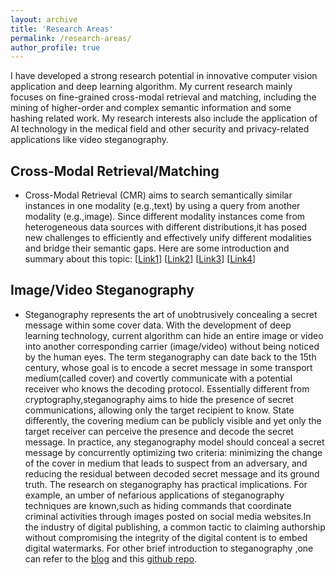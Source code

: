 ```yaml
---
layout: archive
title: 'Research Areas'
permalink: /research-areas/
author_profile: true
---
```


I have developed a strong research potential in innovative computer vision application and deep learning algorithm.
My current research mainly focuses on fine-grained cross-modal retrieval and matching, including the mining of higher-order and complex semantic information and some hashing related work.
My research interests also include the application of AI technology in the medical field and other security and privacy-related applications like video steganography.

 <!-- My research aims to bridge the gap between the theoretical modelling and practical exploitation of physical layer security using state-of-the-art testbeds and equipment. -->
<!-- In particular, my research aims to ensure the secure connection using key generation and device authentication using radio frequency fingerprint identification. -->

## Cross-Modal Retrieval/Matching

- Cross-Modal Retrieval (CMR) aims to search semantically similar instances in one modality (e.g.,text) by using a query from another modality (e.g.,image). Since different modality instances come from heterogeneous data sources with different distributions,it has posed new challenges to efficiently and effectively unify different modalities and bridge their semantic gaps.
  Here are some introduction and summary about this topic:
  [[Link1](https://zhuanlan.zhihu.com/p/115273380)]
  [[Link2](https://zhuanlan.zhihu.com/p/117644099)]
  [[Link3](https://zhuanlan.zhihu.com/p/129857640)]
  [[Link4](https://zhuanlan.zhihu.com/p/92705250)]

<!-- * [Key Generation Overview]({{ site.url }}/posts/2019/04/blog-post-keygen_main/) -->

## Image/Video Steganography

- Steganography represents the art of unobtrusively concealing a secret message within some cover data. With the development of deep learning technology, current algorithm can hide an entire image or video into another corresponding carrier (image/video) without being noticed by the human eyes.
The term steganography can date back to the 15th century, whose goal is to encode a secret message in some transport medium(called cover) and covertly communicate with a potential receiver who knows the decoding protocol. Essentially different from cryptography,steganography aims to hide the presence of secret communications, allowing only the target recipient to know. State differently, the covering medium can be publicly visible and yet only the target receiver can perceive the presence and decode the secret message. In practice, any steganography model should conceal a secret message by concurrently optimizing two criteria: minimizing the change of the cover in medium that leads to suspect from an adversary, and reducing the residual between decoded secret message and its ground truth. The research on steganography has practical implications. For example, an umber of nefarious applications of steganography techniques are known,such as hiding commands that coordinate criminal activities through images posted on social media websites.In the industry of digital publishing, a common tactic to claiming authorship without compromising the integrity of the digital content is to embed digital watermarks. For other brief introduction to steganography ,one can refer to the [blog](https://buzzrobot.com/hiding-images-using-ai-deep-steganography-b7726bd58b06) and this [github repo](https://github.com/muziyongshixin/pytorch-Deep-Steganography).
<!-- * [RFF Identification Overview]({{ site.url }}/posts/2019/04/blog-post-rffi_main/) -->

